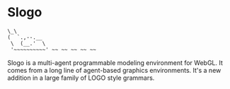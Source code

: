 Slogo
=====

    \_\
    (  `.,--.__
     \  (__.'  \
     '~~~~~~~~~~' ~~ ~~ ~~ ~~ ~~


Slogo is a multi-agent programmable modeling environment for WebGL.  It comes from a long line of agent-based graphics environments.  It's a new addition in a large family of LOGO style grammars.


